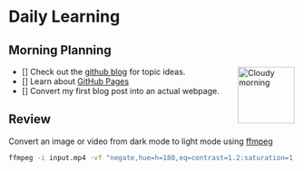 # Daily Learning

## Morning Planning

<img alt="Cloudy morning" src="https://octodex.github.com/images/cloud.jpg" width="100" align="right">

- [] Check out the [github blog](https://github.blog/) for topic ideas.
- [] Learn about [GitHub Pages](https://skills.github.com/#first-day-on-github)
- [] Convert my first blog post into an actual webpage.
  
## Review

Convert an image or video from dark mode to light mode using [ffmpeg](https://www.ffmpeg.org)

```bash
ffmpeg -i input.mp4 -vf "negate,hue=h=180,eq=contrast=1.2:saturation=1.1" output.mp4
```
